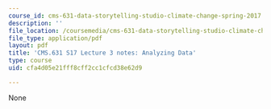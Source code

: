 ```yaml
---
course_id: cms-631-data-storytelling-studio-climate-change-spring-2017
description: ''
file_location: /coursemedia/cms-631-data-storytelling-studio-climate-change-spring-2017/cfa4d05e21fff8cff2cc1cfcd38e62d9_MITCMS_631s17_lec3_analyze_nt.pdf
file_type: application/pdf
layout: pdf
title: 'CMS.631 S17 Lecture 3 notes: Analyzing Data'
type: course
uid: cfa4d05e21fff8cff2cc1cfcd38e62d9

---
```

None